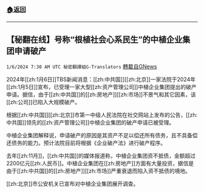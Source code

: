 ###  [:house:返回](README.md)
---


## 【秘翻在线】号称“根植社会心系民生”的中植企业集团申请破产
`1/6/2024 7:30 AM UTC 秘密翻譯組G-Translators` [轉載自GNews](https://gnews.org/articles/2190191)

2024年[[zh:1月6日]]TBS新闻消息：[[zh:中共国]][[zh:北京]]一家法院于2024年[[zh:1月5日]]宣布，已受理一家大型[[zh:资产管理公司]]中植企业集团提出的破产申请。据信，由于[[zh:中共国]]的[[zh:房地产]][[zh:市场]]不景气和其它因素，该[[zh:公司]]已陷入大规模破产。

根据[[zh:中共国]][[zh:北京]]市第一中级人民法院在社交网站上发布的公告，[[zh:中共国]]领先的[[zh:资产管理公司]]中植企业集团的破产申请已被受理。

中植企业集团解释说，申请破产的原因是其资产不足以偿还所有债务，且不具备偿还债务的能力。预计法院目前将根据《企业破产法》进行破产程序。

去年[[zh:11月]]，[[zh:中共国]]的媒体报道称，中植企业集团资不抵债，金额超过2200亿元[[zh:人民币]]。中植企业集团在[[zh:房地产]]方面有大量投资，据信是由于[[zh:中共国]]的[[zh:房地产]][[zh:市场]]严重衰退而陷入资不抵债的境地。

[[zh:北京]]市公安机关已宣布对中植企业集团展开调查。
